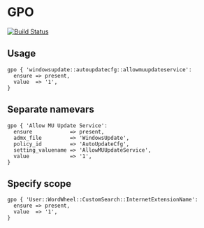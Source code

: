GPO
===

[![Build Status](https://img.shields.io/travis/camptocamp/puppet-gpo/master.svg)](https://travis-ci.org/camptocamp/puppet-gpo)


## Usage

```puppet
gpo { 'windowsupdate::autoupdatecfg::allowmuupdateservice':
  ensure => present,
  value  => '1',
}
```


## Separate namevars

```puppet
gpo { 'Allow MU Update Service':
  ensure            => present,
  admx_file         => 'WindowsUpdate',
  policy_id         => 'AutoUpdateCfg',
  setting_valuename => 'AllowMUUpdateService',
  value             => '1',
}
```

## Specify scope

```puppet
gpo { 'User::WordWheel::CustomSearch::InternetExtensionName':
  ensure => present,
  value  => '1',
}
```
